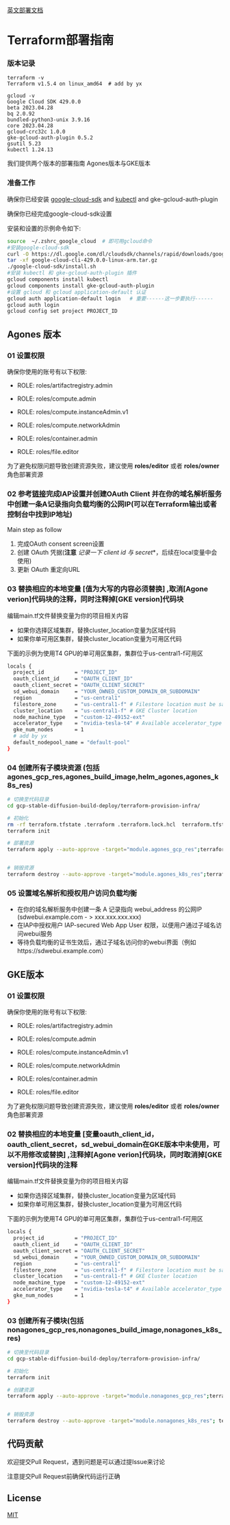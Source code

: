 [英文部署文档](./README.md)
# Terraform部署指南

###  版本记录
```
terraform -v  
Terraform v1.5.4 on linux_amd64  # add by yx
```

```
gcloud -v  
Google Cloud SDK 429.0.0   
beta 2023.04.28    
bq 2.0.92  
bundled-python3-unix 3.9.16  
core 2023.04.28  
gcloud-crc32c 1.0.0  
gke-gcloud-auth-plugin 0.5.2  
gsutil 5.23  
kubectl 1.24.13  
```

我们提供两个版本的部署指南 Agones版本与GKE版本

###  准备工作
确保你已经安装 [google-cloud-sdk](https://cloud.google.com/sdk/docs/install#linux) and [kubectl](https://cloud.google.com/sdk/docs/components) and gke-gcloud-auth-plugin

确保你已经完成google-cloud-sdk设置

安装和设置的示例命令如下:
```bash
source  ~/.zshrc_google_cloud  # 即可用gcloud命令
#安装google-cloud-sdk
curl -O https://dl.google.com/dl/cloudsdk/channels/rapid/downloads/google-cloud-cli-429.0.0-linux-arm.tar.gz
tar -xf google-cloud-cli-429.0.0-linux-arm.tar.gz 
./google-cloud-sdk/install.sh 
#安装 kubectl 和 gke-gcloud-auth-plugin 插件
gcloud components install kubectl
gcloud components install gke-gcloud-auth-plugin
#设置 gcloud 和 gcloud application-default 认证
gcloud auth application-default login   # 重要------这一步要执行------
gcloud auth login
gcloud config set project PROJECT_ID

```

##  Agones 版本
### 01 设置权限

确保你使用的账号有以下权限:

- ROLE: roles/artifactregistry.admin

- ROLE: roles/compute.admin

- ROLE: roles/compute.instanceAdmin.v1

- ROLE: roles/compute.networkAdmin

- ROLE: roles/container.admin

- ROLE: roles/file.editor

为了避免权限问题导致创建资源失败，建议使用 **roles/editor** 或者 **roles/owner** 角色部署资源

### 02 参考[链接](https://cloud.google.com/iap/docs/enabling-kubernetes-howto#oauth-configure)完成IAP设置并创建OAuth Client 并在你的域名解析服务中创建一条A记录指向负载均衡的公网IP(可以在Terraform输出或者控制台中找到IP地址)
Main step as follow
1. 完成OAuth consent screen设置
2. 创建 OAuth 凭据(**注意** *记录一下 client id 与 secret**，后续在local变量中会使用)
3. 更新 OAuth 重定向URL


### 03 替换相应的本地变量 [值为大写的内容必须替换] ,取消[Agone verion]代码块的注释，同时注释掉[GKE version]代码块

编辑main.tf文件替换变量为你的项目相关内容
- 如果你选择区域集群，替换cluster_location变量为区域代码
- 如果你单可用区集群，替换cluster_location变量为可用区代码

下面的示例为使用T4 GPU的单可用区集群，集群位于us-central1-f可用区

```bash
locals {
  project_id          = "PROJECT_ID"
  oauth_client_id     = "OAUTH_CLIENT_ID"
  oauth_client_secret = "OAUTH_CLIENT_SECRET"
  sd_webui_domain     = "YOUR_OWNED_CUSTOM_DOMAIN_OR_SUBDOMAIN"
  region              = "us-central1"
  filestore_zone      = "us-central1-f" # Filestore location must be same region or zone with gke
  cluster_location    = "us-central1-f" # GKE Cluster location
  node_machine_type   = "custom-12-49152-ext"
  accelerator_type    = "nvidia-tesla-t4" # Available accelerator_type from gcloud compute accelerator-types list --format='csv(zone,name)'
  gke_num_nodes       = 1
  # add by yx
  default_nodepool_name = "default-pool"
}

```
### 04 创建所有子模块资源 (包括 agones_gcp_res,agones_build_image,helm_agones,agones_k8s_res)

```bash
# 切换至代码目录
cd gcp-stable-diffusion-build-deploy/terraform-provision-infra/

# 初始化
rm -rf terraform.tfstate .terraform .terraform.lock.hcl  terraform.tfstate.backup .terraform.tfstate.lock.info
terraform init

# 部署资源
terraform apply --auto-approve -target="module.agones_gcp_res";terraform apply --auto-approve  -target="module.agones_build_image";terraform apply --auto-approve -target="module.helm_agones";terraform apply --auto-approve -target="module.agones_k8s_res"


# 销毁资源
terraform destroy --auto-approve -target="module.agones_k8s_res";terraform destroy --auto-approve  -target="module.helm_agones";terraform destroy --auto-approve -target="module.agones_gcp_res"
```

### 05 设置域名解析和授权用户访问负载均衡
* 在你的域名解析服务中创建一条 A 记录指向 webui_address 的公网IP (sdwebui.example.com - > xxx.xxx.xxx.xxx)
* 在IAP中授权用户 IAP-secured Web App User 权限，以便用户通过子域名访问webui服务
* 等待负载均衡的证书生效后，通过子域名访问你的webui界面（例如https://sdwebui.example.com）

## GKE版本

### 01 设置权限

确保你使用的账号有以下权限:

- ROLE: roles/artifactregistry.admin

- ROLE: roles/compute.admin

- ROLE: roles/compute.instanceAdmin.v1

- ROLE: roles/compute.networkAdmin

- ROLE: roles/container.admin

- ROLE: roles/file.editor

为了避免权限问题导致创建资源失败，建议使用 **roles/editor** 或者 **roles/owner** 角色部署资源

### 02  替换相应的本地变量 [变量oauth_client_id，oauth_client_secret，sd_webui_domain在GKE版本中未使用，可以不用修改或替换] ,注释掉[Agone verion]代码块，同时取消掉[GKE version]代码块的注释

编辑main.tf文件替换变量为你的项目相关内容
- 如果你选择区域集群，替换cluster_location变量为区域代码
- 如果你单可用区集群，替换cluster_location变量为可用区代码

下面的示例为使用T4 GPU的单可用区集群，集群位于us-central1-f可用区

```bash
locals {
  project_id          = "PROJECT_ID"
  oauth_client_id     = "OAUTH_CLIENT_ID"
  oauth_client_secret = "OAUTH_CLIENT_SECRET"
  sd_webui_domain     = "YOUR_OWNED_CUSTOM_DOMAIN_OR_SUBDOMAIN"
  region              = "us-central1"
  filestore_zone      = "us-central1-f" # Filestore location must be same region or zone with gke
  cluster_location    = "us-central1-f" # GKE Cluster location
  node_machine_type   = "custom-12-49152-ext"
  accelerator_type    = "nvidia-tesla-t4" # Available accelerator_type from gcloud compute accelerator-types list --format='csv(zone,name)'
  gke_num_nodes       = 1
}

```
### 03 创建所有子模块(包括 nonagones_gcp_res,nonagones_build_image,nonagones_k8s_res)

```bash
# 切换至代码目录
cd gcp-stable-diffusion-build-deploy/terraform-provision-infra/

# 初始化
terraform init

# 创建资源
terraform apply --auto-approve -target="module.nonagones_gcp_res";terraform apply --auto-approve -target="module.nonagones_build_image";terraform apply --auto-approve -target="module.nonagones_k8s_res"


# 销毁资源
terraform destroy --auto-approve -target="module.nonagones_k8s_res"; terraform destroy --auto-approve -target="module.nonagones_gcp_res"
```
## 代码贡献

欢迎提交Pull Request，遇到问题是可以通过提Issue来讨论

注意提交Pull Request前确保代码运行正确

## License

[MIT](https://choosealicense.com/licenses/mit/)
